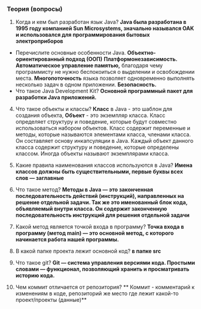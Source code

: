 ### Теория (вопросы)

1. Когда и кем был разработан язык Java?
**Java была разработана в 1995 году компанией Sun Microsystems, 
значально назывался OAK и использовался для программирования
бытовых электроприборов**



* Перечислите основные особенности Java.
    **Объектно-ориентированный подход (ООП)**
    **Платформонезависимость.**
    **Автоматическое управление памятью,** 
благодаря чему программисту не нужно беспокоиться о выделении 
и освобождении места.
    **Многопоточность** языка позволяет одновременно выполнять несколько задач
в одном приложении.
    **Безопасность.**
* Что такое Java Development Kit?
    **Основной программный пакет для разработки Java приложений.**


4. Что такое объекты и классы?
    **Класс** в Java - это шаблон для создания объекта, 
    **Объект** - это экземпляр класса. Класс определяет структуру и поведение, 
которые будут совместно использоваться набором объектов. 
Класс содержит переменные и методы, которые называются элементами класса, членами класса. 
Он составляет основу инкапсуляции в Java. 
Каждый объект данного класса содержит структуру и поведение, которые определены классом. 
Иногда объекты называют экземплярами класса.        





5. Какие правила наименования классов используются в Java?
  **Имена классов должны быть существительными, первые буквы всех слов — заглавные**

6. Что такое метод?
    **Методы в Java — это законченная последовательность действий (инструкций), 
направленных на решение отдельной задачи.
Так же это именованный блок кода, объявляемый внутри класса. 
Он содержит законченную последовательность инструкций для решения отдельной задачи**



7. Какой метод является точкой входа в программу?
    **Точка входа в программу (метод main) — 
это основной метод, с которого начинается работа нашей программы.**



8. В какой папке проекта лежит основной код?
         **в папке src**


9. Что такое git?
    **Git — система управления версиями кода. 
Простыми словами — функционал, позволяющий хранить и просматривать историю кода.**


10. Чем коммит отличается от репозитория?
    ** Коммит - комментарий к изменениям в коде, 
репозиторий же место где лежит какой-то проект/проекты (данные)**